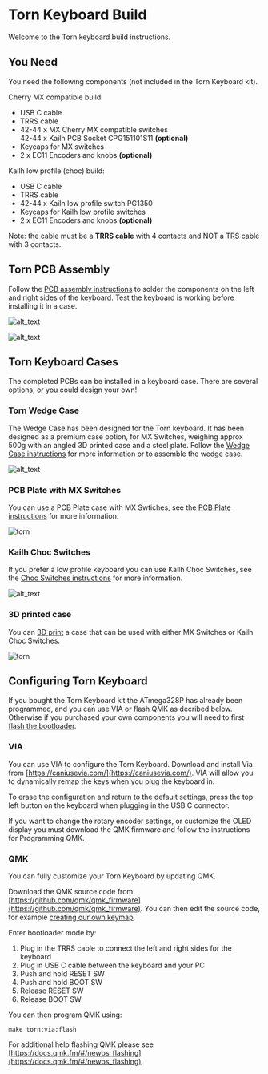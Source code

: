 # Torn Keyboard Build

Welcome to the Torn keyboard build instructions.

## You Need

You need the following components (not included in the Torn Keyboard kit).

Cherry MX compatible build:

*   USB C cable
*   TRRS cable
*   42-44 x MX Cherry MX compatible switches \
42-44 x Kailh PCB Socket CPG151101S11 **(optional)**
*   Keycaps for MX switches
*   2 x EC11 Encoders and knobs **(optional)**

Kailh low profile (choc) build:

*   USB C cable
*   TRRS cable
*   42-44 x Kailh low profile switch PG1350
*   Keycaps for Kailh low profile switches
*   2 x EC11 Encoders and knobs **(optional)**

Note: the cable must be a **TRRS cable** with 4 contacts and NOT a TRS cable with 3 contacts.

## Torn PCB Assembly

Follow the [PCB assembly instructions](pcb.md) to solder the components on the left and right sides 
of the keyboard. Test the keyboard is working before installing it in a case.

![alt_text](build/image46.jpg)

![alt_text](build/image39.jpg)


## Torn Keyboard Cases

The completed PCBs can be installed in a keyboard case. There are several options, or you could
design your own!

### Torn Wedge Case

The Wedge Case has been designed for the Torn keyboard. It has been designed as a premium case option,
for MX Switches, weighing approx 500g with an angled 3D printed case and a steel plate. Follow the
[Wedge Case instructions](../case/wedge/wedge.md) for more information or to assemble the wedge case.

![alt_text](../case/wedge/img/PXL_20210508_125158827.PORTRAIT.jpg)

### PCB Plate with MX Switches

You can use a PCB Plate case with MX Swtiches, see the [PCB Plate instructions](./build_mx.md)
for more information.

![torn](./img/img2.jpg)

### Kailh Choc Switches

If you prefer a low profile keyboard you can use Kailh Choc Switches, see the [ Choc Switches instructions](build_choc.md)
for more information.

![alt_text](build/image26.jpg)


### 3D printed case

You can [3D print](../case/3D%20Printed%20Case/readme.md) a case that can be used with either MX Switches or Kailh Choc Switches.

![torn](../case/3D%20Printed%20Case/torn%20-%201.jpeg)

## Configuring Torn Keyboard

If you bought the Torn Keyboard kit the ATmega328P has already been programmed, and you can use VIA or flash QMK as decribed below. Otherwise if you purchased your own components you will need to first [flash the bootloader](bootloader.md).

### VIA

You can use VIA to configure the Torn Keyboard. Download and install Via from [https://caniusevia.com/](https://caniusevia.com/). VIA will allow you to dynamically remap the keys when you plug the keyboard in.

To erase the configuration and return to the default settings, press the top left button on the keyboard when plugging in the USB C connector.

If you want to change the rotary encoder settings, or customize the OLED display you must download the QMK firmware and follow the instructions for Programming QMK.


### QMK

You can fully customize your Torn Keyboard by updating QMK.

Download the QMK source code from [https://github.com/qmk/qmk_firmware](https://github.com/qmk/qmk_firmware). You can then edit the source code, for example [creating our own keymap](https://docs.qmk.fm/#/custom_quantum_functions).

Enter bootloader mode by:

1. Plug in the TRRS cable to connect the left and right sides for the keyboard
2. Plug in USB C cable between the keyboard and your PC
3. Push and hold RESET SW
4. Push and hold BOOT SW
5. Release RESET SW
6. Release BOOT SW

You can then program QMK using:

```
make torn:via:flash
```

For additional help flashing QMK please see [https://docs.qmk.fm/#/newbs_flashing](https://docs.qmk.fm/#/newbs_flashing).
